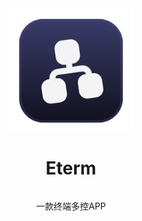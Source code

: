 
<div style="
    width:100%;
    display:flex;
    flex-direction: column;
    justify-content: center;
    align-items: center;
">
    <img src="logo.png" width="200px">
    <h1>Eterm</h1>
    <p>一款终端多控APP</p>
</div>